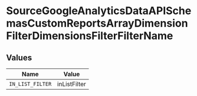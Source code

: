 # SourceGoogleAnalyticsDataAPISchemasCustomReportsArrayDimensionFilterDimensionsFilterFilterName


## Values

| Name             | Value            |
| ---------------- | ---------------- |
| `IN_LIST_FILTER` | inListFilter     |